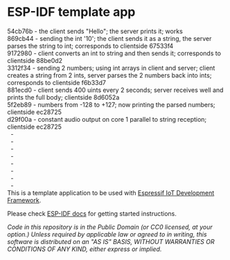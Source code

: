 ESP-IDF template app
====================

54cb76b - the client sends "Hello"; the server prints it; works  
869cb44 - sending the int '10'; the client sends it as a string, the server parses the string to int; corresponds to clientside 67533f4  
9172980 - client converts an int to string and then sends it; corresponds to clientside 88be0d2  
3312f34 - sending 2 numbers; using int arrays in client and server; client creates a string from 2 ints, server parses the 2 numbers back into ints; corresponds to clientside f6b33d7  
881ecd0 - client sends 400 uints every 2 seconds; server receives well and prints the full body; clientside 8d6052a  
5f2eb89 - numbers from -128 to +127; now printing the parsed numbers; clientside ec28725  
d29f00a - constant audio output on core 1 parallel to string reception; clientside ec28725  
&nbsp;  -  
&nbsp;  -  
&nbsp;  -  
&nbsp;  -  
&nbsp;  -  
&nbsp;  -  
&nbsp;  -  
&nbsp;  -  
This is a template application to be used with [Espressif IoT Development Framework](https://github.com/espressif/esp-idf).

Please check [ESP-IDF docs](https://docs.espressif.com/projects/esp-idf/en/latest/get-started/index.html) for getting started instructions.

*Code in this repository is in the Public Domain (or CC0 licensed, at your option.)
Unless required by applicable law or agreed to in writing, this
software is distributed on an "AS IS" BASIS, WITHOUT WARRANTIES OR
CONDITIONS OF ANY KIND, either express or implied.*
